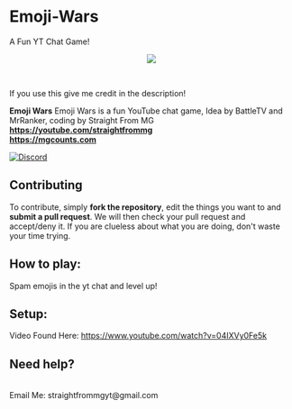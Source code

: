 # Emoji-Wars
A Fun YT Chat Game!

<p align="center">
  <img src=".images//thumbnail.jpg"/>
</p>
<br/>

If you use this give me credit in the description!

**Emoji Wars** Emoji Wars is a fun YouTube chat game, Idea by BattleTV and MrRanker, coding by Straight From MG
**https://youtube.com/straightfrommg**
<br>
**https://mgcounts.com**

[![Discord](https://img.shields.io/discord/736996801638563921?label=chat&logo=discord&logoColor=white&style=for-the-badge)](https://discord.gg/UsEfksU)

## Contributing
To contribute, simply **fork the repository**, edit the things you want to and **submit a pull request**.
We will then check your pull request and accept/deny it.
If you are clueless about what you are doing, don't waste your time trying.

## How to play:
Spam emojis in the yt chat and level up!
<br>
## Setup: 
Video Found Here: https://www.youtube.com/watch?v=04IXVy0Fe5k


## Need help? 
<br>
Email Me: straightfrommgyt@gmail.com


